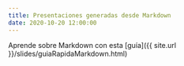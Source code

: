 ```yaml
---
title: Presentaciones generadas desde Markdown
date: 2020-10-20 12:00:00
---
```


Aprende sobre Markdown con esta [guía]({{ site.url }}/slides/guiaRapidaMarkdown.html)


